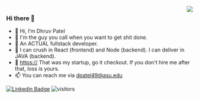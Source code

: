 <img align="right" src="https://github-readme-stats.vercel.app/api?username=dhruvpateldp96&show_icons=true&theme=radical" />

### Hi there 👋

- 👋 Hi, I’m Dhruv Patel
- 👀 I'm the guy you call when you want to get shit done. 
- 💪 An ACTUAL fullstack developer. 
- 🌱 I can crush in React (frontend) and Node (backend). I can deliver in JAVA (backend).
- 💞️ [https://](https://app.alltestmaker.com/login) That was my startup, go it checkout. If you don't hire me after that, loss is yours. 
- 📫 You can reach me via dpatel49@asu.edu 


[![Linkedin Badge](https://img.shields.io/badge/-LinkedIn-blue?style=flat-square&logo=Linkedin&logoColor=white&link=https://www.linkedin.com/in/dhruv-patel-2355b3139/)](https://www.linkedin.com/in/dhruv-patel-2355b3139/)
![visitors](https://visitor-badge.laobi.icu/badge?page_id=dhruvpateldp96)
<!--
**MayankBatra005/MayankBatra005** is a ✨ _special_ ✨ repository because its `README.md` (this file) appears on your GitHub profile.

Here are some ideas to get you started:

- 🔭 I’m currently working on ...
- 🌱 I’m currently learning ...
- 👯 I’m looking to collaborate on ...
- 🤔 I’m looking for help with ...
- 💬 Ask me about ...
- 📫 How to reach me: ...
- 😄 Pronouns: ...
- ⚡ Fun fact: ...
-->
